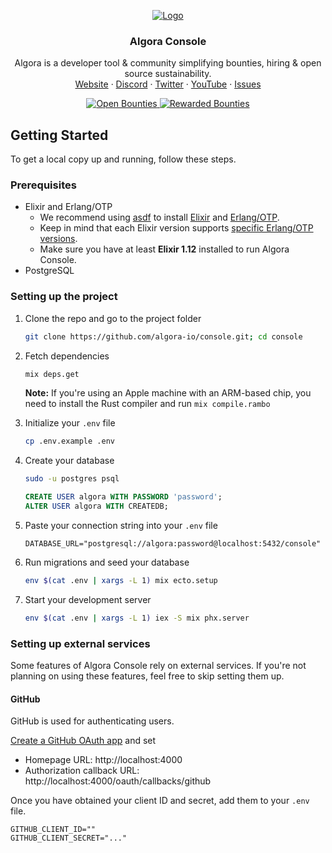 <!-- PROJECT LOGO -->
<p align="center">
  <a href="https://github.com/algora-io/console">
   <img src="https://user-images.githubusercontent.com/17045339/231901505-2936b331-3716-4418-9386-4a5d9cb694ba.svg" alt="Logo">
  </a>

  <h3 align="center">Algora Console</h3>

  <p align="center">
    Algora is a developer tool & community simplifying bounties, hiring & open source sustainability.
    <br/>
    <a href="https://console.algora.io">Website</a>
    ·
    <a href="https://algora.io/discord">Discord</a>
    ·
    <a href="https://twitter.com/algoraio">Twitter</a>
    ·
    <a href="https://www.youtube.com/@algora-io">YouTube</a>
    ·
    <a href="https://github.com/algora-io/console/issues">Issues</a>
  </p>

  <p align="center">
    <a href="https://console.algora.io/org/algora/bounties?status=open">
      <img src="https://img.shields.io/endpoint?url=https%3A%2F%2Fconsole.algora.io%2Fapi%2Fshields%2Falgora%2Fbounties%3Fstatus%3Dopen" alt="Open Bounties">
    </a>
    <a href="https://console.algora.io/org/algora/bounties?status=completed">
      <img src="https://img.shields.io/endpoint?url=https%3A%2F%2Fconsole.algora.io%2Fapi%2Fshields%2Falgora%2Fbounties%3Fstatus%3Dcompleted" alt="Rewarded Bounties">
    </a>
  </p>
</p>

<!-- GETTING STARTED -->

## Getting Started

To get a local copy up and running, follow these steps.

### Prerequisites

- Elixir and Erlang/OTP
  - We recommend using [asdf](https://github.com/asdf-vm/asdf) to install [Elixir](https://github.com/asdf-vm/asdf-elixir) and [Erlang/OTP](https://github.com/asdf-vm/asdf-erlang).
  - Keep in mind that each Elixir version supports [specific Erlang/OTP versions](https://hexdocs.pm/elixir/compatibility-and-deprecations.html#between-elixir-and-erlang-otp).
  - Make sure you have at least **Elixir 1.12** installed to run Algora Console.
- PostgreSQL

### Setting up the project

1. Clone the repo and go to the project folder

   ```sh
   git clone https://github.com/algora-io/console.git; cd console
   ```

2. Fetch dependencies

   ```sh
   mix deps.get
   ```

   **Note:** If you're using an Apple machine with an ARM-based chip, you need to install the Rust compiler and run `mix compile.rambo`

3. Initialize your `.env` file

   ```sh
   cp .env.example .env
   ```

4. Create your database

   ```sh
   sudo -u postgres psql
   ```

   ```sql
   CREATE USER algora WITH PASSWORD 'password';
   ALTER USER algora WITH CREATEDB;
   ```

5. Paste your connection string into your `.env` file

   ```env
   DATABASE_URL="postgresql://algora:password@localhost:5432/console"
   ```

6. Run migrations and seed your database

   ```sh
   env $(cat .env | xargs -L 1) mix ecto.setup
   ```

7. Start your development server

   ```sh
   env $(cat .env | xargs -L 1) iex -S mix phx.server
   ```

### Setting up external services

Some features of Algora Console rely on external services. If you're not planning on using these features, feel free to skip setting them up.

#### GitHub

GitHub is used for authenticating users.

[Create a GitHub OAuth app](https://github.com/settings/applications/new) and set

- Homepage URL: http://localhost:4000
- Authorization callback URL: http://localhost:4000/oauth/callbacks/github

Once you have obtained your client ID and secret, add them to your `.env` file.

```env
GITHUB_CLIENT_ID=""
GITHUB_CLIENT_SECRET="..."
```
